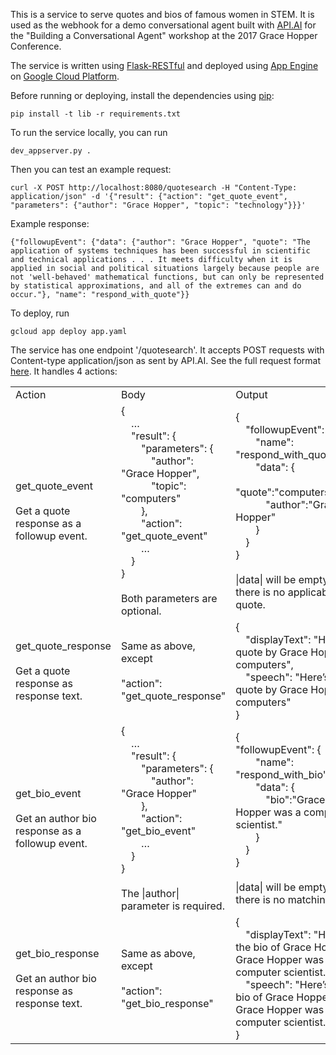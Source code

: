 This is a service to serve quotes and bios of famous women in STEM.
It is used as the webhook for a demo conversational agent built with
[API.AI](https://api.ai/) for the "Building a Conversational Agent" workshop
at the 2017 Grace Hopper Conference.

The service is written using [Flask-RESTful](https://flask-restful.readthedocs.io)
and deployed using [App Engine](http://cloud.google.com/appengine/docs/) on
[Google Cloud Platform](https://cloud.google.com/).

Before running or deploying, install the dependencies using
[pip](http://pip.readthedocs.io):

    pip install -t lib -r requirements.txt

To run the service locally, you can run

    dev_appserver.py .

Then you can test an example request:

    curl -X POST http://localhost:8080/quotesearch -H "Content-Type: application/json" -d '{"result": {"action": "get_quote_event", "parameters": {"author": "Grace Hopper", "topic": "technology"}}}' 

Example response:

    {"followupEvent": {"data": {"author": "Grace Hopper", "quote": "The application of systems techniques has been successful in scientific and technical applications . . . It meets difficulty when it is applied in social and political situations largely because people are not 'well-behaved' mathematical functions, but can only be represented by statistical approximations, and all of the extremes can and do occur."}, "name": "respond_with_quote"}}

To deploy, run

    gcloud app deploy app.yaml

The service has one endpoint '/quotesearch'. It accepts POST requests with
Content-type application/json as sent by API.AI. See the full request format
[here](https://api.ai/docs/fulfillment#request). It handles 4 actions:

<table>
  <tbody>
    <tr>
      <td>Action</td>
      <td>Body</td>
      <td>Output</td>
    </tr>
    <tr>
      <td>
        <div>get_quote_event<br><br>Get a quote response as a followup event.</div>
      </td>
      <td>
        <div>{<br>&emsp;…<br>&emsp;&quot;result&quot;: {<br>&emsp;&emsp;&quot;parameters&quot;: {<br>&emsp;&emsp;&emsp;&quot;author&quot;: &quot;Grace Hopper&quot;,<br>&emsp;&emsp;&emsp;&quot;topic&quot;: &quot;computers&quot;<br>&emsp;&emsp;}, <br>&emsp;&emsp;&quot;action&quot;: &quot;get_quote_event&quot;<br>&emsp;&emsp;…<br>&emsp;}<br>}<br><br>Both parameters are optional.</div>
      </td>
      <td>
        <div>{<br>&emsp;&quot;followupEvent&quot;: {<br>&emsp;&emsp;&quot;name&quot;: &quot;respond_with_quote&quot;,&emsp;&emsp;<br>&emsp;&emsp;&quot;data&quot;: {<br>&emsp;&emsp;&emsp; &quot;quote&quot;:&quot;computers&quot;,   <br>&emsp;&emsp;&emsp;"author":"Grace Hopper"<br>&emsp;&emsp;}<br>&emsp;}<br>}<br><br>|data| will be empty if there is no applicable quote.</div>
      </td>
    </tr>
    <tr>
      <td>
        <div>get_quote_response<br><br>Get a quote response as response text.</div>
      </td>
      <td>
        Same as above, except<br><br>&quot;action&quot;: &quot;get_quote_response&quot;
      </td>
      <td>
        <div>{<br>&emsp;"displayText": "Here’s a quote by Grace Hopper: computers",<br>&emsp;"speech": "Here’s a quote by Grace Hopper: computers"<br>}</div>
      </td>
    </tr>
    <tr>
      <td>
        <div>get_bio_event<br><br>Get an author bio response as a followup event.</div>
      </td>
      <td>
        <div>{<br>&emsp;…<br>&emsp;&quot;result&quot;: {<br>&emsp;&emsp;&quot;parameters&quot;: {<br>&emsp;&emsp;&emsp;&quot;author&quot;: &quot;Grace Hopper&quot;<br>&emsp;&emsp;}, <br>&emsp;&emsp;&quot;action&quot;: &quot;get_bio_event&quot;<br>&emsp;&emsp;…<br>&emsp;}<br>}<br><br>The |author| parameter is required.</div>
      </td>
      <td>
        <div>{<br>  &quot;followupEvent&quot;: {<br>&emsp;&emsp;&quot;name&quot;: &quot;respond_with_bio&quot;,&emsp;&emsp;<br>&emsp;&emsp;&quot;data&quot;: {<br>&emsp;&emsp;&emsp;&quot;bio&quot;:&quot;Grace Hopper was a computer scientist.&quot;<br>&emsp;&emsp;}<br>&emsp;}<br>}<br><br>|data| will be empty if there is no matching bio.</div>
      </td>
    </tr>
    <tr>
      <td>
        <div>get_bio_response<br><br>Get an author bio response as response text.</div>
      </td>
      <td>
        Same as above, except<br><br>&quot;action&quot;: &quot;get_bio_response&quot;
      </td>
      <td>
        <div>{<br>&emsp;"displayText": "Here’s the bio of Grace Hopper: Grace Hopper was a computer scientist.",<br>&emsp;"speech": "Here’s the bio of Grace Hopper: Grace Hopper was a computer scientist."<br>}</div>
      </td>
    </tr>
  </tbody>
</table>
